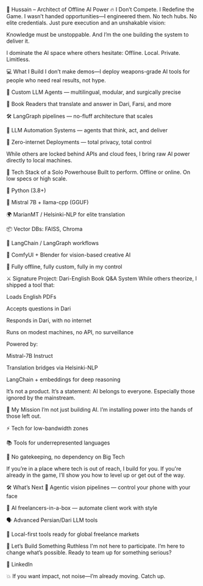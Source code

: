 👑 Hussain – Architect of Offline AI Power
🔥 I Don’t Compete. I Redefine the Game.
I wasn’t handed opportunities—I engineered them.
No tech hubs. No elite credentials. Just pure execution and an unshakable vision:

Knowledge must be unstoppable. And I’m the one building the system to deliver it.

I dominate the AI space where others hesitate:
Offline. Local. Private. Limitless.

💻 What I Build
I don’t make demos—I deploy weapons-grade AI tools for people who need real results, not hype.

🤖 Custom LLM Agents — multilingual, modular, and surgically precise

📘 Book Readers that translate and answer in Dari, Farsi, and more

🛠️ LangGraph pipelines — no-fluff architecture that scales

🧠 LLM Automation Systems — agents that think, act, and deliver

🔐 Zero-internet Deployments — total privacy, total control

While others are locked behind APIs and cloud fees, I bring raw AI power directly to local machines.

🧰 Tech Stack of a Solo Powerhouse
Built to perform. Offline or online. On low specs or high scale.

🐍 Python (3.8+)

🧠 Mistral 7B + llama-cpp (GGUF)

🌍 MarianMT / Helsinki-NLP for elite translation

📦 Vector DBs: FAISS, Chroma

🧱 LangChain / LangGraph workflows

🎨 ComfyUI + Blender for vision-based creative AI

🔧 Fully offline, fully custom, fully in my control

⚔️ Signature Project: Dari-English Book Q&A System
While others theorize, I shipped a tool that:

Loads English PDFs

Accepts questions in Dari

Responds in Dari, with no internet

Runs on modest machines, no API, no surveillance

Powered by:

Mistral-7B Instruct

Translation bridges via Helsinki-NLP

LangChain + embeddings for deep reasoning

It’s not a product. It’s a statement:
AI belongs to everyone. Especially those ignored by the mainstream.

🎯 My Mission
I’m not just building AI. I’m installing power into the hands of those left out.

⚡ Tech for low-bandwidth zones

📚 Tools for underrepresented languages

🚫 No gatekeeping, no dependency on Big Tech

If you’re in a place where tech is out of reach, I build for you.
If you're already in the game, I’ll show you how to level up or get out of the way.

🛠 What’s Next
🤳 Agentic vision pipelines — control your phone with your face

🔄 AI freelancers-in-a-box — automate client work with style

🗣️ Advanced Persian/Dari LLM tools

🎯 Local-first tools ready for global freelance markets

💼 Let’s Build Something Ruthless
I'm not here to participate. I’m here to change what’s possible.
Ready to team up for something serious?

🔗 LinkedIn

💥 If you want impact, not noise—I’m already moving. Catch up.
